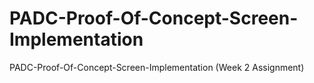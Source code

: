# PADC-Proof-Of-Concept-Screen-Implementation
PADC-Proof-Of-Concept-Screen-Implementation (Week 2 Assignment)
